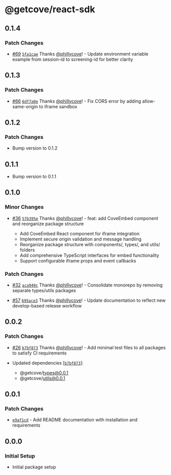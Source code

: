 # @getcove/react-sdk

## 0.1.4

### Patch Changes

- [#69](https://github.com/getcove/cove-js-sdk/pull/69) [`5fa1cae`](https://github.com/getcove/cove-js-sdk/commit/5fa1cae5d3bba872cdea9b7df262f2c255836874) Thanks [@phillycove](https://github.com/phillycove)! - Update environment variable example from session-id to screening-id for better clarity

## 0.1.3

### Patch Changes

- [#66](https://github.com/getcove/cove-js-sdk/pull/66) [`6df7a0e`](https://github.com/getcove/cove-js-sdk/commit/6df7a0e0cadfceb84b1268b26aee66d359a79fe5) Thanks [@phillycove](https://github.com/phillycove)! - Fix CORS error by adding allow-same-origin to iframe sandbox

## 0.1.2

### Patch Changes

- Bump version to 0.1.2

## 0.1.1

- Bump version to 0.1.1

## 0.1.0

### Minor Changes

- [#36](https://github.com/getcove/cove-js-sdk/pull/36) [`57b395e`](https://github.com/getcove/cove-js-sdk/commit/57b395e36612cabc0b95ff26433fbbd4ad00cd07) Thanks [@phillycove](https://github.com/phillycove)! - feat: add CoveEmbed component and reorganize package structure

  - Add CoveEmbed React component for iframe integration
  - Implement secure origin validation and message handling
  - Reorganize package structure with components/, types/, and utils/ folders
  - Add comprehensive TypeScript interfaces for embed functionality
  - Support configurable iframe props and event callbacks

### Patch Changes

- [#32](https://github.com/getcove/cove-js-sdk/pull/32) [`aca949c`](https://github.com/getcove/cove-js-sdk/commit/aca949c22fdbfba5cce8a5a04de4932fbf76b1db) Thanks [@phillycove](https://github.com/phillycove)! - Consolidate monorepo by removing separate types/utils packages

- [#57](https://github.com/getcove/cove-js-sdk/pull/57) [`695ace3`](https://github.com/getcove/cove-js-sdk/commit/695ace3960f14af111ff2f7ff9f2e856068bb127) Thanks [@phillycove](https://github.com/phillycove)! - Update documentation to reflect new develop-based release workflow

## 0.0.2

### Patch Changes

- [#26](https://github.com/getcove/cove-js-sdk/pull/26) [`b7bf873`](https://github.com/getcove/cove-js-sdk/commit/b7bf8730fad210b2faf338f652e83936c3cd81bf) Thanks [@phillycove](https://github.com/phillycove)! - Add minimal test files to all packages to satisfy CI requirements

- Updated dependencies [[`b7bf873`](https://github.com/getcove/cove-js-sdk/commit/b7bf8730fad210b2faf338f652e83936c3cd81bf)]:
  - @getcove/types@0.0.1
  - @getcove/utils@0.0.1

## 0.0.1

### Patch Changes

- [`e9af1cd`](https://github.com/getcove/cove-js-sdk/commit/e9af1cdf54de5a22d99b9c76dc1079fe6bb45edc) - Add README documentation with installation and requirements

## 0.0.0

### Initial Setup

- Initial package setup
